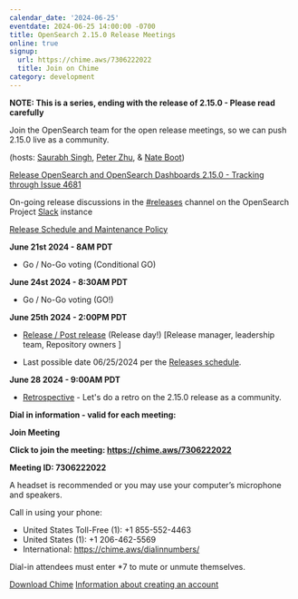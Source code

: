 ```yaml
---
calendar_date: '2024-06-25'
eventdate: 2024-06-25 14:00:00 -0700
title: OpenSearch 2.15.0 Release Meetings
online: true
signup:
  url: https://chime.aws/7306222022
  title: Join on Chime
category: development
---
```


**NOTE: This is a series, ending with the release of 2.15.0 - Please read carefully**

Join the OpenSearch team for the open release meetings, so we can push 2.15.0 live as a community.

(hosts: [Saurabh Singh](https://github.com/getsaurabh02), [Peter Zhu](https://github.com/peterzhuamazon), & [Nate Boot](https://github.com/nateynateynate))

[Release OpenSearch and OpenSearch Dashboards 2.15.0 - Tracking through Issue 4681](https://github.com/opensearch-project/opensearch-build/issues/4681)

On-going release discussions in the [#releases](https://opensearch.slack.com/archives/C0561HRK961) channel on the OpenSearch Project [Slack](https://opensearch.org/slack.html) instance

[Release Schedule and Maintenance Policy](https://opensearch.org/releases.html)

**June 21st 2024 - 8AM PDT**

* Go / No-Go voting (Conditional GO)

**June 24st 2024 - 8:30AM PDT**

* Go / No-Go voting (GO!)

**June 25th 2024 - 2:00PM PDT**

* [Release / Post release](https://github.com/opensearch-project/opensearch-build/wiki/Releasing-the-Distribution#release) (Release day!) [Release manager, leadership team, Repository owners ]

* Last possible date 06/25/2024 per the [Releases schedule](https://opensearch.org/releases.html).

**June 28 2024 - 9:00AM PDT**

* [Retrospective](https://github.com/opensearch-project/opensearch-build/issues/4786) - Let's do a retro on the 2.15.0 release as a community.

**Dial in information - valid for each meeting:**

**Join Meeting**

**Click to join the meeting: <https://chime.aws/7306222022>**

**Meeting ID: 7306222022** 

A headset is recommended or you may use your computer’s microphone and speakers.

Call in using your phone: 
- United States Toll-Free (1): +1 855-552-4463
- United States (1): +1 206-462-5569
- International: https://chime.aws/dialinnumbers/

Dial-in attendees must enter *7 to mute or unmute themselves.

[Download Chime](https://aws.amazon.com/chime/download)
[Information about creating an account](https://aws.amazon.com/chime/getting-started)

